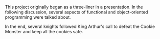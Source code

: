 This project originally began as a three-liner in a presentation.
In the following discussion, several aspects of functional and object-oriented programming were talked about.

In the end, several knights followed King Arthur's call to defeat the Cookie Monster and keep all the cookies safe.
